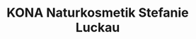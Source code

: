 ---
title: "KONA Naturkosmetik Stefanie Luckau"
url: /berlin/kona-naturkosmetik-stefanie-luckau/
shop: Drogerie
---